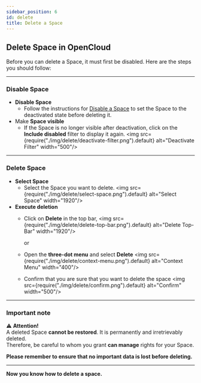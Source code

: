 ```yaml
---
sidebar_position: 6
id: delete
title: Delete a Space
---
```


## Delete Space in OpenCloud

Before you can delete a Space, it must first be disabled. Here are the steps you should follow:

---

### Disable Space

- **Disable Space**
  - Follow the instructions for [Disable a Space](./disable-enable) to set the Space to the deactivated state before deleting it.
- Make **Space visible**
  - If the Space is no longer visible after deactivation, click on the **Include disabled** filter to display it again.
    <img src={require("./img/delete/deactivate-filter.png").default} alt="Deactivate Filter" width="500"/>

---

### Delete Space

- **Select Space**
  - Select the Space you want to delete.
    <img src={require("./img/delete/select-space.png").default} alt="Select Space" width="1920"/>
- **Execute deletion**
  - Click on **Delete** in the top bar,
    <img src={require("./img/delete/delete-top-bar.png").default} alt="Delete Top-Bar" width="1920"/>

    or

  - Open the **three-dot menu** and select **Delete**
    <img src={require("./img/delete/context-menu.png").default} alt="Context Menu" width="400"/>
  - Confirm that you are sure that you want to delete the space
    <img src={require("./img/delete/confirm.png").default} alt="Confirm" width="500"/>

---

### Important note

⚠️ **Attention!**  
A deleted Space **cannot be restored**. It is permanently and irretrievably deleted.  
Therefore, be careful to whom you grant **can manage** rights for your Space.

**Please remember to ensure that no important data is lost before deleting.**

---

**Now you know how to delete a space.**
